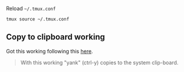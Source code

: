 


Reload `~/.tmux.conf`
```
tmux source ~/.tmux.conf
```

## Copy to clipboard working
Got this working following this [here](https://www.seanh.cc/2020/12/27/copy-and-paste-in-tmux/#:~:text=If%20you%20use%20tmux's%20copy,clipboard%20by%20default%20in%20vim).
> With this working "yank" (ctrl-y) copies to the system clip-board.


